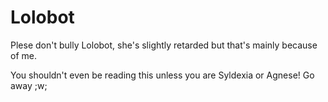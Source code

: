 # Lolobot

Plese don't bully Lolobot, she's slightly retarded but that's mainly because of me. 

You shouldn't even be reading this unless you are Syldexia or Agnese! Go away ;w;
